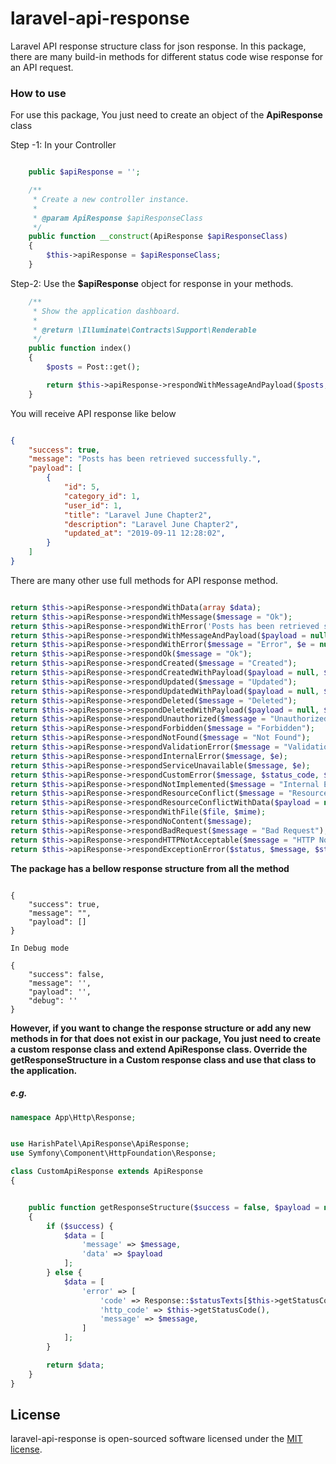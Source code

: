 # laravel-api-response

Laravel API response structure class for json response.
In this package, there are many build-in methods for different status code wise response for an API request.


### How to use

For use this package, You just need to create an object of the **ApiResponse** class

Step -1: In your Controller  
```php

    public $apiResponse = '';

    /**
     * Create a new controller instance.
     *
     * @param ApiResponse $apiResponseClass
     */
    public function __construct(ApiResponse $apiResponseClass)
    {
        $this->apiResponse = $apiResponseClass;
    }

```

Step-2: Use the **$apiResponse** object for response in your methods.

```php
    /**
     * Show the application dashboard.
     *
     * @return \Illuminate\Contracts\Support\Renderable
     */
    public function index()
    {
        $posts = Post::get();

        return $this->apiResponse->respondWithMessageAndPayload($posts, 'Posts has been retrieved successfully.');
    }

```

You will receive API response like below

```json

{
    "success": true,
    "message": "Posts has been retrieved successfully.",
    "payload": [
        {
            "id": 5,
            "category_id": 1,
            "user_id": 1,
            "title": "Laravel June Chapter2",
            "description": "Laravel June Chapter2",
            "updated_at": "2019-09-11 12:28:02",
        }
    ]
}

```


There are many other use full methods for API response method.

```php

return $this->apiResponse->respondWithData(array $data);
return $this->apiResponse->respondWithMessage($message = "Ok");
return $this->apiResponse->respondWithError('Posts has been retrieved successfully');
return $this->apiResponse->respondWithMessageAndPayload($payload = null, $message = "Ok");
return $this->apiResponse->respondWithError($message = "Error", $e = null, $data = null);
return $this->apiResponse->respondOk($message = "Ok");
return $this->apiResponse->respondCreated($message = "Created");
return $this->apiResponse->respondCreatedWithPayload($payload = null, $message = "Created");
return $this->apiResponse->respondUpdated($message = "Updated");
return $this->apiResponse->respondUpdatedWithPayload($payload = null, $message = "Updated");
return $this->apiResponse->respondDeleted($message = "Deleted");
return $this->apiResponse->respondDeletedWithPayload($payload = null, $message = "Deleted");
return $this->apiResponse->respondUnauthorized($message = "Unauthorized");
return $this->apiResponse->respondForbidden($message = "Forbidden");
return $this->apiResponse->respondNotFound($message = "Not Found");
return $this->apiResponse->respondValidationError($message = "Validation Error", $data = null);
return $this->apiResponse->respondInternalError($message, $e);
return $this->apiResponse->respondServiceUnavailable($message, $e);
return $this->apiResponse->respondCustomError($message, $status_code, $e);
return $this->apiResponse->respondNotImplemented($message = "Internal Error");
return $this->apiResponse->respondResourceConflict($message = "Resource Already Exists");
return $this->apiResponse->respondResourceConflictWithData($payload = null, $message = "Resource Already Exists", $responseCode = ResponseHTTP::HTTP_CONFLICT);
return $this->apiResponse->respondWithFile($file, $mime);
return $this->apiResponse->respondNoContent($message);
return $this->apiResponse->respondBadRequest($message = "Bad Request");
return $this->apiResponse->respondHTTPNotAcceptable($message = "HTTP Not Acceptable");
return $this->apiResponse->respondExceptionError($status, $message, $status_code, $payload);

```


**The package has a bellow response structure from all the method**

```

{
    "success": true,
    "message": "",
    "payload": []
}

In Debug mode

{
    "success": false,
    "message": '',
    "payload": '',
    "debug": ''
}

```

**However, if you want to change the response structure or add any new methods in for that does not exist in our package, You just need to create a custom response class and extend **ApiResponse** class. Override the **getResponseStructure** in a Custom response class and use that class to the application.**
##### e.g.

```php
namespace App\Http\Response;


use HarishPatel\ApiResponse\ApiResponse;
use Symfony\Component\HttpFoundation\Response;

class CustomApiResponse extends ApiResponse
{


    public function getResponseStructure($success = false, $payload = null, $message = '', $debug = null)
    {
        if ($success) {
            $data = [
                'message' => $message,
                'data' => $payload
            ];
        } else {
            $data = [
                'error' => [
                    'code' => Response::$statusTexts[$this->getStatusCode()],
                    'http_code' => $this->getStatusCode(),
                    'message' => $message,
                ]
            ];
        }

        return $data;
    }
}
```


## License

laravel-api-response is open-sourced software licensed under the [MIT license](https://opensource.org/licenses/MIT).